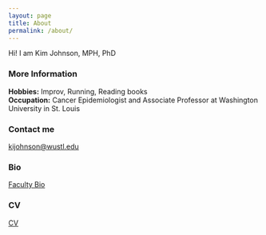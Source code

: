 ```yaml
---
layout: page
title: About
permalink: /about/
---
```


Hi! I am Kim Johnson, MPH, PhD

### More Information

**Hobbies:** Improv, Running, Reading books  
**Occupation:** Cancer Epidemiologist and Associate Professor at Washington University in St. Louis  

### Contact me

[kijohnson@wustl.edu](mailto:kijohnson@wustl.edu)

### Bio 
[Faculty Bio](https://brownschool.wustl.edu/Faculty-and-Research/Pages/Kimberly-Johnson.aspx)

### CV
[CV](https://github.com/kijohnson/kijohnson.github.io/blob/master/KJohnsonCV(COG).pdf)
